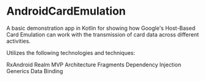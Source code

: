 # AndroidCardEmulation

A basic demonstration app in Kotlin for showing how Google's Host-Based Card Emulation can work with the transmission of card data across different activities.

Utilizes the following technologies and techniques:

RxAndroid
Realm
MVP Architecture
Fragments
Dependency Injection
Generics
Data Binding
